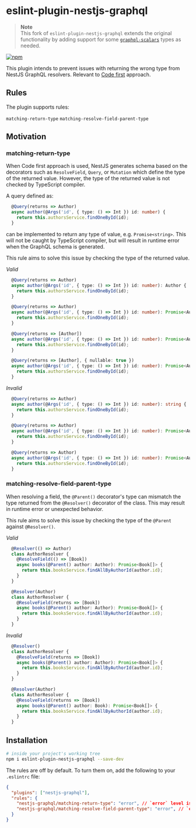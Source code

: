 # eslint-plugin-nestjs-graphql

> **Note**  
> This fork of `eslint-plugin-nestjs-graphql` extends the original functionality
> by adding support for some [`graphql-scalars`](https://www.npmjs.com/package/graphql-scalars)
types as needed.

[![npm](https://img.shields.io/npm/v/eslint-plugin-nestjs-graphql.svg)](https://www.npmjs.com/package/eslint-plugin-nestjs-graphql)

This plugin intends to prevent issues with returning the wrong type from NestJS GraphQL resolvers. Relevant to [Code first](https://docs.nestjs.com/graphql/quick-start#code-first) approach.

## Rules

The plugin supports rules:

`matching-return-type`
`matching-resolve-field-parent-type`

## Motivation

### matching-return-type

When Code first approach is used, NestJS generates schema based on the decorators such as `ResolveField`, `Query`, or `Mutation` which define the type of the returned value. However, the type of the returned value is not checked by TypeScript compiler. 

A query defined as:

```typescript
  @Query(returns => Author)
  async author(@Args('id', { type: () => Int }) id: number) {
    return this.authorsService.findOneById(id);
  }
```

can be implemented to return any type of value, e.g. `Promise<string>`. This will not be caught by TypeScript compiler, but will result in runtime error when the GraphQL schema is generated.

This rule aims to solve this issue by checking the type of the returned value.

*Valid*

```typescript
  @Query(returns => Author)
  async author(@Args('id', { type: () => Int }) id: number): Author {
    return this.authorsService.findOneById(id);
  }
```

```typescript
  @Query(returns => Author)
  async author(@Args('id', { type: () => Int }) id: number): Promise<Author> {
    return this.authorsService.findOneById(id);
  }
```

```typescript
  @Query(returns => [Author])
  async author(@Args('id', { type: () => Int }) id: number): Promise<Author[]> {
    return this.authorsService.findOneById(id);
  }
```

```typescript
  @Query(returns => [Author], { nullable: true })
  async author(@Args('id', { type: () => Int }) id: number): Promise<Author[] | null> {
    return this.authorsService.findOneById(id);
  }
```

*Invalid*

```typescript
  @Query(returns => Author)
  async author(@Args('id', { type: () => Int }) id: number): string {
    return this.authorsService.findOneById(id);
  }
```

```typescript
  @Query(returns => Author)
  async author(@Args('id', { type: () => Int }) id: number): Promise<Author | null> {
    return this.authorsService.findOneById(id);
  }
```

```typescript
  @Query(returns => Author)
  async author(@Args('id', { type: () => Int }) id: number): Promise<Author[]> {
    return this.authorsService.findOneById(id);
  }
```

### matching-resolve-field-parent-type

When resolving a field, the `@Parent()` decorator's type can mismatch the type returned from the `@Resolver()` decorator of the class. This may result in runtime error or unexpected behavior.

This rule aims to solve this issue by checking the type of the `@Parent` against `@Resolver()`.

*Valid*

```typescript
  @Resolver(() => Author)
  class AuthorResolver {
    @ResolveField(() => [Book])
    async books(@Parent() author: Author): Promise<Book[]> {
      return this.booksService.findAllByAuthorId(author.id);
    }
  }
```

```typescript
  @Resolver(Author)
  class AuthorResolver {
    @ResolveField(returns => [Book])
    async books(@Parent() author: Author): Promise<Book[]> {
      return this.booksService.findAllByAuthorId(author.id);
    }
  }
```

*Invalid*

```typescript
  @Resolver()
  class AuthorResolver {
    @ResolveField(returns => [Book])
    async books(@Parent() author: Author): Promise<Book[]> {
      return this.booksService.findAllByAuthorId(author.id);
    }
  }
```

```typescript
  @Resolver(Author)
  class AuthorResolver {
    @ResolveField(returns => [Book])
    async books(@Parent() author: Book): Promise<Book[]> {
      return this.booksService.findAllByAuthorId(author.id);
    }
  }
```

## Installation

```sh
# inside your project's working tree
npm i eslint-plugin-nestjs-graphql --save-dev
```

The rules are off by default. To turn them on, add the following to your `.eslintrc` file:

```json
{
  "plugins": ["nestjs-graphql"],
  "rules": {
    "nestjs-graphql/matching-return-type": "error", // `error` level is recommended
    "nestjs-graphql/matching-resolve-field-parent-type": "error", // `error` level is recommended
  }
}
```

